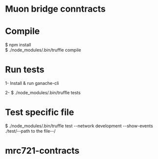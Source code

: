 # Muon bridge conntracts

# Compile
$ npm install  
$ ./node_modules/.bin/truffle compile  

# Run tests  
1- Install & run ganache-cli  
  
2- $ ./node_modules/.bin/truffle tests  

# Test specific file
$ ./node_modules/.bin/truffle test --network development --show-events ./test/--path to the file--/
# mrc721-contracts
